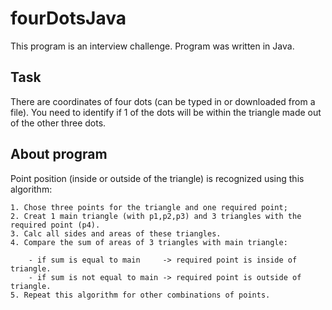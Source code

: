 # fourDotsJava
This program is an interview challenge. Program was written in Java. 


## Task
There are coordinates of four dots (can be typed in or downloaded from a file).
You need to identify if 1 of the dots will be within the triangle made out of the other three dots.


## About program
Point position (inside or outside of the triangle) is recognized using this algorithm:

    1. Chose three points for the triangle and one required point;
    2. Creat 1 main triangle (with p1,p2,p3) and 3 triangles with the required point (p4).
    3. Calc all sides and areas of these triangles.    
    4. Compare the sum of areas of 3 triangles with main triangle:
     
        - if sum is equal to main     -> required point is inside of triangle.
        - if sum is not equal to main -> required point is outside of triangle.
    5. Repeat this algorithm for other combinations of points.
